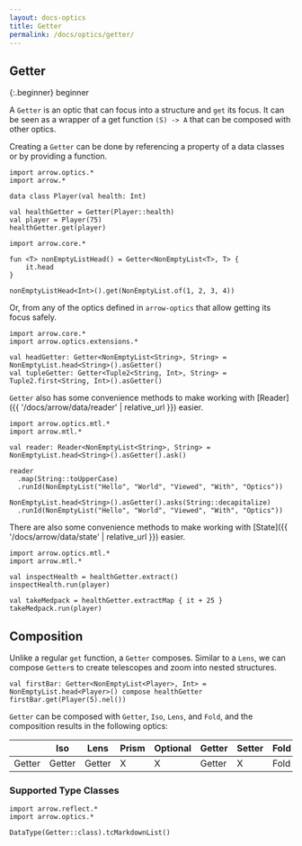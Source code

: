 ```yaml
---
layout: docs-optics
title: Getter
permalink: /docs/optics/getter/
---
```


## Getter

{:.beginner}
beginner

A `Getter` is an optic that can focus into a structure and `get` its focus.
It can be seen as a wrapper of a get function `(S) -> A` that can be composed with other optics.

Creating a `Getter` can be done by referencing a property of a data classes or by providing a function.

```kotlin:ank
import arrow.optics.*
import arrow.*

data class Player(val health: Int)

val healthGetter = Getter(Player::health)
val player = Player(75)
healthGetter.get(player)
```
```kotlin:ank
import arrow.core.*

fun <T> nonEmptyListHead() = Getter<NonEmptyList<T>, T> {
    it.head
}

nonEmptyListHead<Int>().get(NonEmptyList.of(1, 2, 3, 4))
```

Or, from any of the optics defined in `arrow-optics` that allow getting its focus safely.

```kotlin:ank:silent
import arrow.core.*
import arrow.optics.extensions.*

val headGetter: Getter<NonEmptyList<String>, String> = NonEmptyList.head<String>().asGetter()
val tupleGetter: Getter<Tuple2<String, Int>, String> = Tuple2.first<String, Int>().asGetter()
``` 

`Getter` also has some convenience methods to make working with [Reader]({{ '/docs/arrow/data/reader' | relative_url }}) easier.

```kotlin:ank
import arrow.optics.mtl.*
import arrow.mtl.*

val reader: Reader<NonEmptyList<String>, String> = NonEmptyList.head<String>().asGetter().ask()

reader
  .map(String::toUpperCase)
  .runId(NonEmptyList("Hello", "World", "Viewed", "With", "Optics"))
```

```kotlin:ank
NonEmptyList.head<String>().asGetter().asks(String::decapitalize)
  .runId(NonEmptyList("Hello", "World", "Viewed", "With", "Optics"))
```

There are also some convenience methods to make working with [State]({{ '/docs/arrow/data/state' | relative_url }}) easier.

```kotlin:ank
import arrow.optics.mtl.*
import arrow.mtl.*

val inspectHealth = healthGetter.extract()
inspectHealth.run(player)
```

```kotlin:ank
val takeMedpack = healthGetter.extractMap { it + 25 }
takeMedpack.run(player)
```

## Composition

Unlike a regular `get` function, a `Getter` composes. Similar to a `Lens`, we can compose `Getter`s to create telescopes and zoom into nested structures.

```kotlin:ank
val firstBar: Getter<NonEmptyList<Player>, Int> = NonEmptyList.head<Player>() compose healthGetter
firstBar.get(Player(5).nel())
```

`Getter` can be composed with `Getter`, `Iso`, `Lens`, and `Fold`, and the composition results in the following optics:

|   | Iso | Lens | Prism |Optional | Getter | Setter | Fold | Traversal |
| --- | --- | --- | --- |--- | --- | --- | --- | --- |
| Getter | Getter | Getter | X | X | Getter | X | Fold | X |

### Supported Type Classes

```kotlin:ank:replace
import arrow.reflect.*
import arrow.optics.*

DataType(Getter::class).tcMarkdownList()
```
